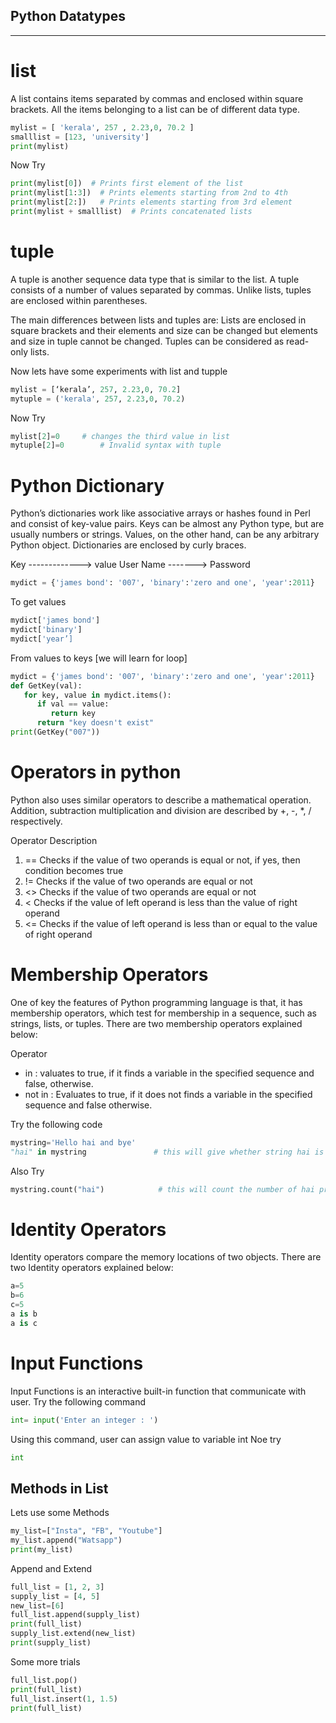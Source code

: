 ## Python Datatypes 
----- 
# list

A list contains items separated by commas and enclosed within square brackets. All the items belonging to a list can be of different data type.

```python
mylist = [ 'kerala', 257 , 2.23,0, 70.2 ] 
smalllist = [123, 'university']
print(mylist) 

```
Now Try 

```python
print(mylist[0])  # Prints first element of the list
print(mylist[1:3])  # Prints elements starting from 2nd to 4th
print(mylist[2:])   # Prints elements starting from 3rd element 
print(mylist + smalllist)  # Prints concatenated lists
```

# tuple 

A tuple is another sequence data type that is similar to the list. A tuple consists of a number of values separated by commas. Unlike lists, tuples are enclosed within parentheses.

The main differences between lists and tuples are: Lists are enclosed in square brackets and their elements and size can be changed but elements and size in tuple cannot be changed. Tuples can be considered as read-only lists.

Now lets have some experiments with list and tupple

```python
mylist = [‘kerala’, 257, 2.23,0, 70.2] 
mytuple = ('kerala', 257, 2.23,0, 70.2) 
```
Now Try 

```python
mylist[2]=0		# changes the third value in list 
mytuple[2]=0		# Invalid syntax with tuple
```

# Python Dictionary

Python’s dictionaries work like associative arrays or hashes found in Perl and consist of key-value pairs. Keys can be almost any Python type, but are usually numbers or strings. Values, on the other hand, can be any arbitrary Python object. Dictionaries are enclosed by curly braces.

Key -------------> value
User Name -------> Password

```python
mydict = {'james bond': '007', 'binary':'zero and one', 'year':2011}
```
To get values 
```python
mydict['james bond'] 
mydict['binary'] 
mydict['year’]

```
From values to keys [we will learn for loop] 
```python
mydict = {'james bond': '007', 'binary':'zero and one', 'year':2011}
def GetKey(val):
   for key, value in mydict.items():
      if val == value:
         return key
      return "key doesn't exist"
print(GetKey("007"))
```
      


# Operators in python

Python also uses similar operators to describe a mathematical operation. Addition, subtraction multiplication and division are described by +, -, *, / respectively. 

Operator      Description
1. ==              Checks if the value of two operands is equal or not, if yes, then condition becomes true
2. !=              Checks if the value of two operands are equal or not
3. <>              Checks if the value of two operands are equal or not
4. <              Checks if the value of left operand is less than the value of right operand
5. <=              Checks if the value of left operand is less than or equal to the value of right operand

# Membership Operators

One of key the features of Python programming language is that,  it has membership operators, which test for membership in a sequence, such as strings, lists, or tuples. There are two membership operators explained below:

Operator  
- in :   valuates to true, if it finds a variable in the specified sequence and false, otherwise.
- not in :    Evaluates to true, if it does not finds a variable in the specified sequence and false otherwise.

Try the following code

```python
mystring='Hello hai and bye' 
"hai" in mystring               # this will give whether string hai is present in the string str (TRUE or FALSE) 
```
Also Try 
```python
mystring.count("hai")            # this will count the number of hai present in the string
```

# Identity Operators

Identity operators compare the memory locations of two objects. There are two Identity operators explained below:

```python
a=5
b=6
c=5 
a is b 
a is c
```
# Input Functions

Input Functions is an interactive built-in function that communicate with user. Try the following command
```python
int= input('Enter an integer : ')
```
Using this command, user can assign value to variable int 
Noe try

```python
int 
```

## Methods in List
Lets use some Methods
```python
my_list=["Insta", "FB", "Youtube"]
my_list.append("Watsapp") 
print(my_list)
```
Append and Extend
```python
full_list = [1, 2, 3]
supply_list = [4, 5]
new_list=[6]
full_list.append(supply_list)
print(full_list)
supply_list.extend(new_list)
print(supply_list)
```
Some more trials
```python
full_list.pop()
print(full_list)
full_list.insert(1, 1.5)
print(full_list)
```





